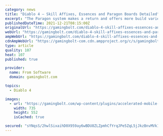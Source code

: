 ```yaml
---
category: news
title: "Diablo 4 – Skill Affixes, Essences and Paragon Boards Detailed"
excerpt: "The Paragon system makes a return and offers more build variety while Legendary powers can be extracted and imbued into other items."
publishedDateTime: 2021-12-21T08:15:00Z
originalUrl: "https://gamingbolt.com/diablo-4-skill-affixes-essences-and-paragon-boards-detailed"
webUrl: "https://gamingbolt.com/diablo-4-skill-affixes-essences-and-paragon-boards-detailed"
ampWebUrl: "https://gamingbolt.com/diablo-4-skill-affixes-essences-and-paragon-boards-detailed/amp"
cdnAmpWebUrl: "https://gamingbolt-com.cdn.ampproject.org/c/s/gamingbolt.com/diablo-4-skill-affixes-essences-and-paragon-boards-detailed/amp"
type: article
quality: 107
heat: 107
published: true

provider:
  name: From Software
  domain: gamingbolt.com

topics:
  - Diablo 4

images:
  - url: "https://gamingbolt.com/wp-content/plugins/accelerated-mobile-pages/images/SD-default-image.png"
    width: 735
    height: 552
    isCached: true

secured: "sYNqsS/2hwlSixaihD0X959ay6wBDU8ZLZpmhCfYrqJPe5ZqL5jJkzBnvMVk1UKlW9oz1mVKkfThV/fWFL0AQTGTNNO09mMP7oUlGygVjpmNnzFSPBU3lzZGJqnOsIckoVoLB3m0Y2pjGNyjlOkyLOkojvie83DQaRwepifLyBDHv+uRZZRF7H5LE5ORafr1dK18ONXoxxjC7jYUxQfAFkCXE4PYWihst9H6e+R54Pnpdj0BOZcb5OQOicD27Lyqtn2lKcyX0KmjRR2NaerAU77KBTu7aj6F0B6YWJeXNHg3HcsDxm5tpvTCmbp5d8Iwv/cec2cUmdnWe73sz1JUOsxygaMgy6OcEsMU6aMIBFI=;YPG5t7327QRXEebg7K18Bg=="
---
```


